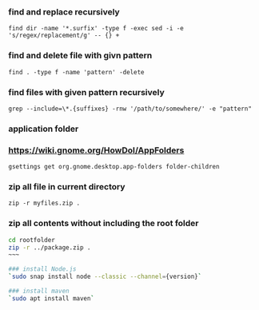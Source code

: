 ### find and replace recursively
`find dir -name '*.surfix' -type f -exec sed -i -e 's/regex/replacement/g' -- {} +`

### find and delete file with givn pattern
`find . -type f -name 'pattern' -delete`

### find files with given pattern recursively
`grep --include=\*.{suffixes} -rnw '/path/to/somewhere/' -e "pattern"`

### application folder
### https://wiki.gnome.org/HowDoI/AppFolders
`gsettings get org.gnome.desktop.app-folders folder-children`

### zip all file in current directory
`zip -r myfiles.zip .`

### zip all contents without including the root folder
```sh
cd rootfolder
zip -r ../package.zip .
~~~

### install Node.js
`sudo snap install node --classic --channel={version}`

### install maven
`sudo apt install maven`
